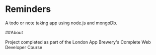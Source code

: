 # Reminders
A todo or note taking app using node.js and mongoDb.


##About

Project completed as part of the London App Brewery's Complete Web Developer Course
